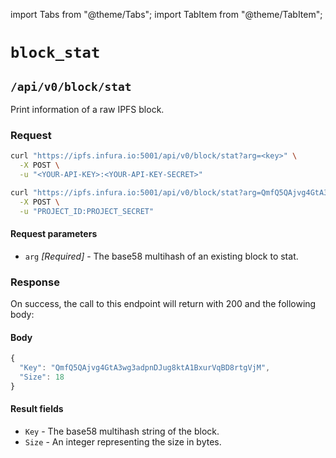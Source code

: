 import Tabs from "@theme/Tabs";
import TabItem from "@theme/TabItem";

# `block_stat`

## `/api/v0/block/stat`

Print information of a raw IPFS block.

### Request

<Tabs>
  <TabItem value="Syntax" label="Syntax" default>

```bash
curl "https://ipfs.infura.io:5001/api/v0/block/stat?arg=<key>" \
  -X POST \
  -u "<YOUR-API-KEY>:<YOUR-API-KEY-SECRET>"
```

  </TabItem>
  <TabItem value="Example" label="Example" >

```bash
curl "https://ipfs.infura.io:5001/api/v0/block/stat?arg=QmfQ5QAjvg4GtA3wg3adpnDJug8ktA1BxurVqBD8rtgVjM" \
  -X POST \
  -u "PROJECT_ID:PROJECT_SECRET"
```

  </TabItem>
</Tabs>

#### Request parameters

- `arg` _\[Required]_ - The base58 multihash of an existing block to stat.

### Response

On success, the call to this endpoint will return with 200 and the following body:

#### Body

```js
{
  "Key": "QmfQ5QAjvg4GtA3wg3adpnDJug8ktA1BxurVqBD8rtgVjM",
  "Size": 18
}
```

#### Result fields

- `Key` - The base58 multihash string of the block.
- `Size` - An integer representing the size in bytes.
